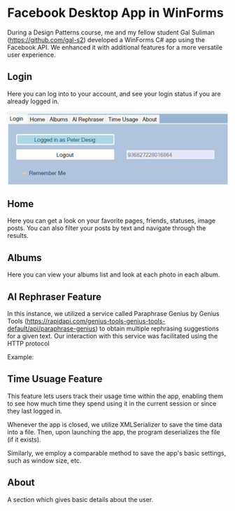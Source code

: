 
# Facebook Desktop App in WinForms

During a Design Patterns course, me and my fellow student Gal Suliman (https://github.com/gal-s2) developed a WinForms C# app using the Facebook API. We enhanced it with additional features for a more versatile user experience.


## Login

Here you can log into to your account, and see your login status if you are already logged in.

![App Screenshot](./Images/Login_tab.png)

## Home

Here you can get a look on your favorite pages, friends, statuses, image posts. You can also filter your posts by text and navigate through the results.
## Albums

Here you can view your albums list and look at each photo in each album.
## AI Rephraser Feature

In this instance, we utilized a service called Paraphrase Genius by Genius Tools (https://rapidapi.com/genius-tools-genius-tools-default/api/paraphrase-genius) to obtain multiple rephrasing suggestions for a given text. Our interaction with this service was facilitated using the HTTP protocol

Example:

## Time Usuage Feature

This feature lets users track their usage time within the app, enabling them to see how much time they spend using it in the current session or since they last logged in.

Whenever the app is closed, we utilize XMLSerializer to save the time data into a file. Then, upon launching the app, the program deserializes the file (if it exists).

Similarly, we employ a comparable method to save the app's basic settings, such as window size, etc.
## About

A section which gives basic details about the user.
